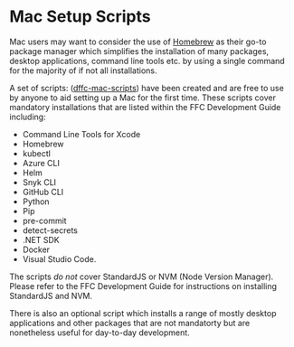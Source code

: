 # Mac Setup Scripts
Mac users may want to consider the use of [Homebrew](brew.sh) as their go-to package manager which simplifies the installation of many packages, desktop applications, command line tools etc. by using a single command for the majority of if not all installations.

A set of scripts: ([dffc-mac-scripts](https://github.com/rtasalem/dffc-mac-scripts)) have been created and are free to use by anyone to aid setting up a Mac for the first time. These scripts cover mandatory installations that are listed within the FFC Development Guide including:
- Command Line Tools for Xcode
- Homebrew
- kubectl 
- Azure CLI 
- Helm
- Snyk CLI
- GitHub CLI
- Python
- Pip
- pre-commit 
- detect-secrets
- .NET SDK
- Docker
- Visual Studio Code. 

The scripts *do not* cover StandardJS or NVM (Node Version Manager). Please refer to the FFC Development Guide for instructions on installing StandardJS and NVM.

There is also an optional script which installs a range of mostly desktop applications and other packages that are not mandatorty but are nonetheless useful for day-to-day development.